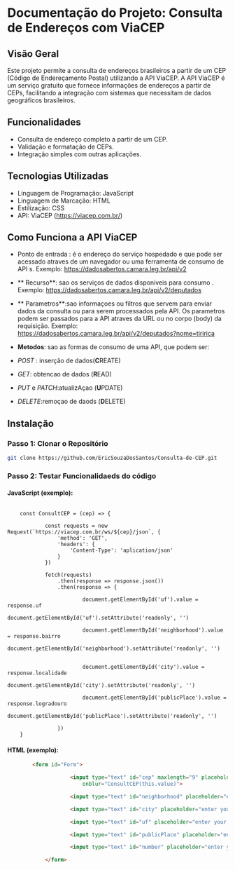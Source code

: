# Documentação do Projeto: Consulta de Endereços com ViaCEP

## Visão Geral

Este projeto permite a consulta de endereços brasileiros a partir de um CEP (Código de Endereçamento Postal) utilizando a API ViaCEP. A API ViaCEP é um serviço gratuito que fornece informações de endereços a partir de CEPs, facilitando a integração com sistemas que necessitam de dados geográficos brasileiros.

## Funcionalidades

- Consulta de endereço completo a partir de um CEP.
- Validação e formatação de CEPs.
- Integração simples com outras aplicações.

## Tecnologias Utilizadas

- Linguagem de Programação: JavaScript
- Linguagem de Marcação: HTML
- Estilização: CSS
- API: ViaCEP (https://viacep.com.br/)

## Como Funciona a API ViaCEP

- Ponto de entrada : é o endereço do serviço hospedado e que pode ser acessado atraves de um navegador ou uma ferramenta de consumo de API s.
Exemplo: <https://dadosabertos.camara.leg.br/api/v2>


- ** Recurso**: sao os serviços de dados disponiveis para consumo .
Exemplo: <https://dadosabertos.camara.leg.br/api/v2/deputados>


- ** Parametros**:sao informaçoes ou filtros que servem para enviar dados da consulta
ou para serem processados pela API. Os parametros podem ser passados para a API atraves da URL ou no
corpo (body) da requisição.
Exemplo: <https://dadosabertos.camara.leg.br/api/v2/deputados?nome=tiririca>


- **Metodos**: sao as formas de consumo de uma API, que podem ser:
- _POST_ : inserção de dados(**C**REATE)
- _GET_: obtencao de dados (**R**EAD) 
- _PUT_ e _PATCH_:atualizAçao (**U**PDATE)
- _DELETE_:remoçao de daods (**D**ELETE)

## Instalação

### Passo 1: Clonar o Repositório

```bash
git clone https://github.com/EricSouzaDosSantos/Consulta-de-CEP.git
```


### Passo 2: Testar Funcionalidaeds do código

#### JavaScript (exemplo):

``` javscript

    const ConsultCEP = (cep) => {

            const requests = new Request(`https://viacep.com.br/ws/${cep}/json`, {
                'method': 'GET',
                'headers': {
                    'Content-Type': 'aplication/json'
                }
            })

            fetch(requests)
                .then(response => response.json())
                .then(response => {

                        document.getElementById('uf').value = response.uf
                        document.getElementById('uf').setAttribute('readonly', '')

                        document.getElementById('neighborhood').value = response.bairro
                        document.getElementById('neighborhood').setAttribute('readonly', '')


                        document.getElementById('city').value = response.localidade
                        document.getElementById('city').setAttribute('readonly', '')

                        document.getElementById('publicPlace').value = response.logradouro
                        document.getElementById('publicPlace').setAttribute('readonly', '')

                })
    }
```

#### HTML (exemplo):
```HTML
        <form id="Form">

                    <input type="text" id="cep" maxlength="9" placeholder="enter your CEP"
                        onblur="ConsultCEP(this.value)">

                    <input type="text" id="neighborhood" placeholder="enter your neighborhood" >

                    <input type="text" id="city" placeholder="enter your city" onblur="ConsultAddress()">

                    <input type="text" id="uf" placeholder="enter your uf" onblur="ConsultAddress()">

                    <input type="text" id="publicPlace" placeholder="enter your public place" onblur="ConsultAddress()">

                    <input type="text" id="number" placeholder="enter your number">

            </form>

```